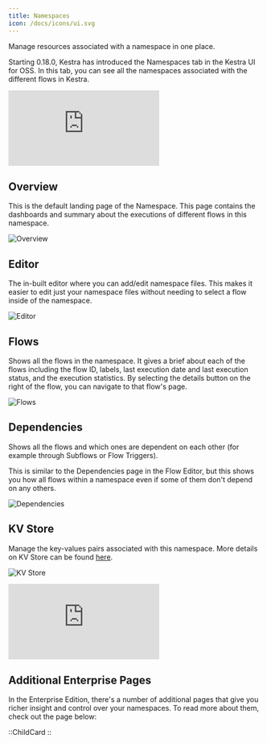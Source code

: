 ```yaml
---
title: Namespaces
icon: /docs/icons/ui.svg
---
```


Manage resources associated with a namespace in one place.

Starting 0.18.0, Kestra has introduced the Namespaces tab in the Kestra UI for OSS. In this tab, you can see all the namespaces associated with the different flows in Kestra.

<div class="video-container">
    <iframe src="https://www.youtube.com/embed/MbG9BHJIMzU?si=9gVEROGc5hXcIJR2" title="YouTube video player" frameborder="0" allow="accelerometer; autoplay; clipboard-write; encrypted-media; gyroscope; picture-in-picture; web-share" referrerpolicy="strict-origin-when-cross-origin" allowfullscreen></iframe>
</div>

## Overview

This is the default landing page of the Namespace. This page contains the dashboards and summary about the executions of different flows in this namespace.

![Overview](/docs/user-interface-guide/overview-namespaces.png)

## Editor

The in-built editor where you can add/edit namespace files. This makes it easier to edit just your namespace files without needing to select a flow inside of the namespace.

![Editor](/docs/user-interface-guide/editor-namespaces.png)

## Flows

Shows all the flows in the namespace. It gives a brief about each of the flows including the flow ID, labels, last execution date and last execution status, and the execution statistics. By selecting the details button on the right of the flow, you can navigate to that flow's page.

![Flows](/docs/user-interface-guide/flows-namespaces.png)

## Dependencies

Shows all the flows and which ones are dependent on each other (for example through Subflows or Flow Triggers).

This is similar to the Dependencies page in the Flow Editor, but this shows you how all flows within a namespace even if some of them don't depend on any others. 

![Dependencies](/docs/user-interface-guide/dependencies-namespaces.png)

## KV Store

Manage the key-values pairs associated with this namespace. More details on KV Store can be found [here](../05.concepts/05.kv-store.md).

![KV Store](/docs/user-interface-guide/kvstore-namespaces.png)

<div class="video-container">
    <iframe src="https://www.youtube.com/embed/CNv_z-tnwnQ?si=llG-CMXRBG9PG3nF" title="YouTube video player" frameborder="0" allow="accelerometer; autoplay; clipboard-write; encrypted-media; gyroscope; picture-in-picture; web-share" referrerpolicy="strict-origin-when-cross-origin" allowfullscreen></iframe>
</div>

## Additional Enterprise Pages

In the Enterprise Edition, there's a number of additional pages that give you richer insight and control over your namespaces. To read more about them, check out the page below:

::ChildCard
::